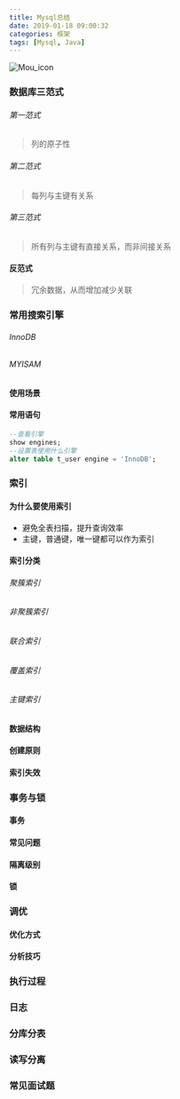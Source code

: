 ```yaml
---
title: Mysql总结
date: 2019-01-18 09:00:32
categories: 框架
tags: [Mysql, Java]
---
```

![Mou_icon](https://gimg2.baidu.com/image_search/src=http%3A%2F%2Fwww.todavianose.com%2Fwp-content%2Fgallery%2Fgaleria%2F423.jpg&refer=http%3A%2F%2Fwww.todavianose.com&app=2002&size=f9999,10000&q=a80&n=0&g=0n&fmt=jpeg?sec=1623575405&t=f33dc415315194d090e8975f8c942c29)
<!-- more -->
### 数据库三范式
###### 第一范式
> 列的原子性
###### 第二范式
> 每列与主键有关系
###### 第三范式
> 所有列与主键有直接关系，而非间接关系
#### 反范式
> 冗余数据，从而增加减少关联

### 常用搜索引擎
###### InnoDB

###### MYISAM

#### 使用场景

#### 常用语句
```sql
--查看引擎
show engines;
--设置表使用什么引擎
alter table t_user engine = 'InnoDB';
```


### 索引
#### 为什么要使用索引
* 避免全表扫描，提升查询效率
* 主键，普通键，唯一键都可以作为索引

#### 索引分类
###### 聚簇索引
###### 非聚簇索引
###### 联合索引
###### 覆盖索引
###### 主键索引
#### 数据结构
#### 创建原则
#### 索引失效


### 事务与锁
#### 事务
#### 常见问题
#### 隔离级别
#### 锁

### 调优
#### 优化方式
#### 分析技巧

### 执行过程

### 日志

### 分库分表

### 读写分离

### 常见面试题











